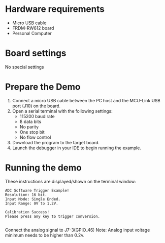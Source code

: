 Hardware requirements
=====================
- Micro USB cable
- FRDM-RW612 board
- Personal Computer

Board settings
==============
No special settings

Prepare the Demo
===============
1.  Connect a micro USB cable between the PC host and the MCU-Link USB port (J10) on the board.
2.  Open a serial terminal with the following settings:
    - 115200 baud rate
    - 8 data bits
    - No parity
    - One stop bit
    - No flow control
3.  Download the program to the target board.
4.  Launch the debugger in your IDE to begin running the example.

Running the demo
================
These instructions are displayed/shown on the terminal window:
~~~~~~~~~~~~~~~~~~~~~~~~~~~~~~~~~~
ADC Software Trigger Example!
Resolution: 16 bit.
Input Mode: Single Ended.
Input Range: 0V to 1.2V.

Calibration Success!
Please press any key to trigger conversion.


~~~~~~~~~~~~~~~~~~~~~~~~~~~~~~~~~~
Connect the analog signal to J7-3(GPIO_46)
Note: Analog input voltage minimum needs to be higher than 0.2v.
